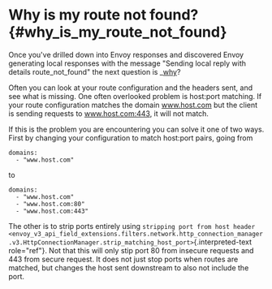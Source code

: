 Why is my route not found? {#why_is_my_route_not_found}
==========================

Once you\'ve drilled down into Envoy responses and discovered Envoy
generating local responses with the message \"Sending local reply with
details route_not_found\" the next question is \_[why]()?

Often you can look at your route configuration and the headers sent, and
see what is missing. One often overlooked problem is host:port matching.
If your route configuration matches the domain www.host.com but the
client is sending requests to www.host.com:443, it will not match.

If this is the problem you are encountering you can solve it one of two
ways. First by changing your configuration to match host:port pairs,
going from

``` {.yaml}
domains:
  - "www.host.com"
```

to

``` {.yaml}
domains:
  - "www.host.com"
  - "www.host.com:80"
  - "www.host.com:443"
```

The other is to strip ports entirely using
`stripping port from host header <envoy_v3_api_field_extensions.filters.network.http_connection_manager.v3.HttpConnectionManager.strip_matching_host_port>`{.interpreted-text
role="ref"}. Not that this will only stip port 80 from insecure requests
and 443 from secure request. It does not just stop ports when routes are
matched, but changes the host sent downstream to also not include the
port.
